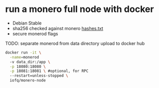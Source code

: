 # run a monero full node with docker

* Debian Stable
* sha256 checked against monero [hashes.txt](https://www.getmonero.org/downloads/hashes.txt)
* secure monerod flags 

TODO: separate monerod from data directory
      upload to docker hub

```bash
docker run -it \
  -name=monerod
  -v data_dir:/app \
  -p 18080:18080 \
  -p 18081:18081 \ #optional, for RPC
  --restart=unless-stopped \ 
  iofq/monero-node
